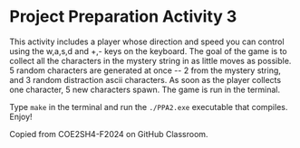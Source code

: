# Project Preparation Activity 3

This activity includes a player whose direction and speed you can control using the w,a,s,d and +,- keys on the keyboard.
The goal of the game is to collect all the characters in the mystery string in as little moves as possible. 5 random characters are generated at once -- 2 from the mystery string, and 3 random distraction ascii characters. As soon as the player collects one character, 5 new characters spawn.
The game is run in the terminal.

Type `make` in the terminal and run the `./PPA2.exe` executable that compiles. Enjoy!

Copied from COE2SH4-F2024 on GitHub Classroom.
